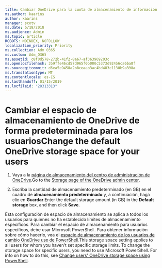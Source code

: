 ```yaml
---
title: Cambiar OneDrive para la cuota de almacenamiento de información empresarial
ms.author: kaarins
author: kaarins
manager: scotv
ms.date: 5/18/2018
ms.audience: Admin
ms.topic: article
ROBOTS: NOINDEX, NOFOLLOW
localization_priority: Priority
ms.collection: Adm_O365
ms.custom: Adm_O365
ms.assetid: c8f0d578-272b-41f2-8a67-af363969203c
ms.openlocfilehash: 3b9ffe46cd57d965f0b000c5373d924b6ca6ba8f
ms.sourcegitcommit: d6ea5e9458a2b8ceaab3ac4bd483e1130b9a398a
ms.translationtype: MT
ms.contentlocale: es-ES
ms.lasthandoff: 01/15/2019
ms.locfileid: "28313313"
---
```

# <a name="change-the-default-onedrive-storage-space-for-your-users"></a><span data-ttu-id="5a3dd-102">Cambiar el espacio de almacenamiento de OneDrive de forma predeterminada para los usuarios</span><span class="sxs-lookup"><span data-stu-id="5a3dd-102">Change the default OneDrive storage space for your users</span></span>

1. <span data-ttu-id="5a3dd-103">Vaya a la [página de almacenamiento del centro de administración de OneDrive](https://admin.onedrive.com/?v=StorageSettings).</span><span class="sxs-lookup"><span data-stu-id="5a3dd-103">Go to the [Storage page of the OneDrive admin center](https://admin.onedrive.com/?v=StorageSettings).</span></span>
    
2. <span data-ttu-id="5a3dd-104">Escriba la cantidad de almacenamiento predeterminado (en GB) en el cuadro de **almacenamiento predeterminado** y, a continuación, haga clic en **Guardar**.</span><span class="sxs-lookup"><span data-stu-id="5a3dd-104">Enter the default storage amount (in GB) in the **Default storage** box, and then click **Save**.</span></span>
    
<span data-ttu-id="5a3dd-p101">Esta configuración de espacio de almacenamiento se aplica a todos los usuarios para quienes no ha establecido límites de almacenamiento específicos. Para cambiar el espacio de almacenamiento para usuarios específicos, debe usar Microsoft PowerShell. Para obtener información sobre cómo hacerlo, vea el [espacio de almacenamiento de los usuarios de cambio OneDrive uso de PowerShell](https://go.microsoft.com/fwlink/?linkid=866402).</span><span class="sxs-lookup"><span data-stu-id="5a3dd-p101">This storage space setting applies to all users for whom you haven't set specific storage limits. To change the storage space for specific users, you need to use Microsoft PowerShell. For info on how to do this, see [Change users' OneDrive storage space using PowerShell](https://go.microsoft.com/fwlink/?linkid=866402).</span></span>
  

